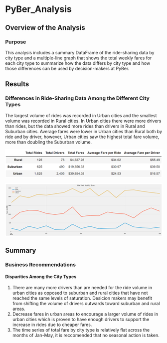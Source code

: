 # PyBer_Analysis

## Overview of the Analysis

### Purpose

This analysis includes a summary DataFrame of the ride-sharing data by city type and a multiple-line graph that shows the total weekly fares for each city type to summarize how the data differs by city type and how those differences can be used by decision-makers at PyBer.

## Results

### Differences in Ride-Sharing Data Among the Different City Types

The largest volume of rides was recorded in Urban cities and the smallest volume was recorded in Rural cities. In Urban cities there were more drivers than rides, but the data showed more rides than drivers in Rural and Suburban cities. Average fares were lower in Urban cities than Rural both by ride and by driver, however, Urban cities saw the highest total fare volume, more than doubling the Suburban volume. 

!["PyBer Summary DataFrame"](./Resources/PyBer_Summary.png)

!["PyBer Summary DataFrame"](./Resources/PyBer_fare_summary.png)

## Summary

### Business Recommendations

#### Disparities Among the City Types

1. There are many more drivers than are needed for the ride volume in urban cities as opposed to suburban and rural cities that have not reached the same levels of saturation. Desicion makers may benefit from shifting the volume of drivers outwards toward suburban and rural areas.
2. Decrease fares in urban areas to encourage a larger volume of rides in urban cities which is proven to have enough drivers to support the increase in rides due to cheaper fares.
3. The time series of total fare by city type is relatively flat across the months of Jan-May, it is reccomended that no seasonal action is taken.
